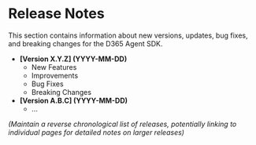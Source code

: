 # Release Notes

This section contains information about new versions, updates, bug fixes, and breaking changes for the D365 Agent SDK.

*   **[Version X.Y.Z] (YYYY-MM-DD)**
    *   New Features
    *   Improvements
    *   Bug Fixes
    *   Breaking Changes
*   **[Version A.B.C] (YYYY-MM-DD)**
    *   ...

*(Maintain a reverse chronological list of releases, potentially linking to individual pages for detailed notes on larger releases)*

